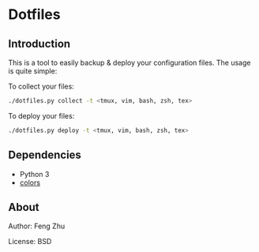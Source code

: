 # Dotfiles

## Introduction

This is a tool to easily backup & deploy your configuration files.
The usage is quite simple:

To collect your files:

``` sh
./dotfiles.py collect -t <tmux, vim, bash, zsh, tex>
```

To deploy your files:

``` sh
./dotfiles.py deploy -t <tmux, vim, bash, zsh, tex>
```

## Dependencies

+ Python 3
+ [colors](https://github.com/verigak/colors)

## About

Author: Feng Zhu

License: BSD
